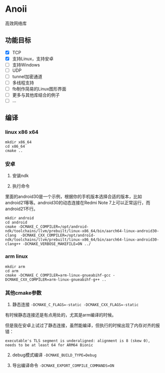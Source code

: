 # Anoii

高效网络库

## 功能目标

- [x] TCP
- [x] 支持Linux，支持安卓
- [ ] 支持Windows
- [ ] UDP
- [ ] tunnel加密通道
- [ ] 多线程支持
- [ ] fb制作简易的Linux图形界面
- [ ] 更多与其他库结合的例子
- [ ] ...

## 编译

### linux x86 x64

```shell
mkdir x86_64
cd x86_64
cmake ..
```

### 安卓

1. 安装ndk

2. 执行命令

里面的android30是一个示例，根据你的手机版本选择合适的版本，比如android21等等。android30的动态连接在Redmi Note 7上可以正常运行，而android21不行。

```shell
mkdir android
cd android
cmake -DCMAKE_C_COMPILER=/opt/android-ndk/toolchains/llvm/prebuilt/linux-x86_64/bin/aarch64-linux-android30-clang  -DCMAKE_CXX_COMPILER=/opt/android-ndk/toolchains/llvm/prebuilt/linux-x86_64/bin/aarch64-linux-android30-clang++ -DCMAKE_VERBOSE_MAKEFILE=ON ../
```

### arm linux

```shell
mkdir arm
cd arm
cmake -DCMAKE_C_COMPILER=arm-linux-gnueabihf-gcc -DCMAKE_CXX_COMPILER=arm-linux-gnueabihf-g++ ..
```

### 其他cmake参数

1. 静态连接 `-DCMAKE_C_FLAGS=-static -DCMAKE_CXX_FLAGS=-static`

有时候静态连接还是有点用处的，尤其是arm编译的时候。

但是我在安卓上试过了静态连接，虽然能编译，但执行的时候出现了内存对齐的报错：

```
executable's TLS segment is underaligned: alignment is 8 (skew 0), needs to be at least 64 for ARM64 Bionic
```

2. debug模式编译 `-DCMAKE_BUILD_TYPE=Debug`

3. 导出编译命令 `-DCMAKE_EXPORT_COMPILE_COMMANDS=ON`

